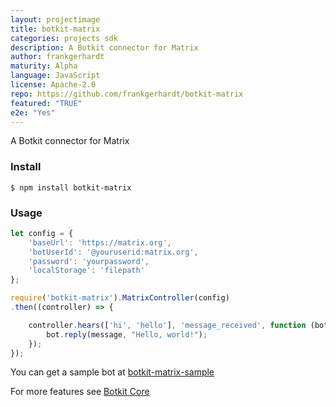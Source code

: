 ```yaml
---
layout: projectimage
title: botkit-matrix
categories: projects sdk
description: A Botkit connector for Matrix
author: frankgerhardt
maturity: Alpha
language: JavaScript
license: Apache-2.0
repo: https://github.com/frankgerhardt/botkit-matrix
featured: "TRUE"
e2e: "Yes"
---
```


A Botkit connector for Matrix

### Install

```$ npm install botkit-matrix```

### Usage

```javascript
let config = {
    'baseUrl': 'https://matrix.org',
    'botUserId': '@youruserid:matrix.org',
    'password': 'yourpassword',
    'localStorage': 'filepath'
};

require('botkit-matrix').MatrixController(config)
.then((controller) => {

    controller.hears(['hi', 'hello'], 'message_received', function (bot, message) {
        bot.reply(message, "Hello, world!");
    });
});
```

You can get a sample bot at [botkit-matrix-sample](https://github.com/frankgerhardt/botkit-matrix-sample)

For more features see [Botkit Core](https://botkit.ai/docs/core.html)

